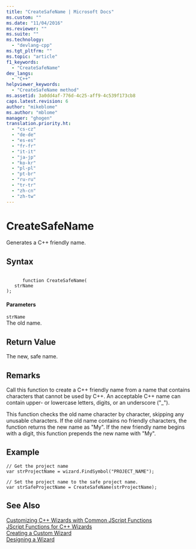 ```yaml
---
title: "CreateSafeName | Microsoft Docs"
ms.custom: ""
ms.date: "11/04/2016"
ms.reviewer: ""
ms.suite: ""
ms.technology: 
  - "devlang-cpp"
ms.tgt_pltfrm: ""
ms.topic: "article"
f1_keywords: 
  - "CreateSafeName"
dev_langs: 
  - "C++"
helpviewer_keywords: 
  - "CreateSafeName method"
ms.assetid: 3a0dd4af-776d-4c25-aff9-4c539f173cb8
caps.latest.revision: 6
author: "mikeblome"
ms.author: "mblome"
manager: "ghogen"
translation.priority.ht: 
  - "cs-cz"
  - "de-de"
  - "es-es"
  - "fr-fr"
  - "it-it"
  - "ja-jp"
  - "ko-kr"
  - "pl-pl"
  - "pt-br"
  - "ru-ru"
  - "tr-tr"
  - "zh-cn"
  - "zh-tw"
---
```

# CreateSafeName
Generates a C++ friendly name.  
  
## Syntax  
  
```  
  
      function CreateSafeName(   
   strName    
);  
```  
  
#### Parameters  
 `strName`  
 The old name.  
  
## Return Value  
 The new, safe name.  
  
## Remarks  
 Call this function to create a C++ friendly name from a name that contains characters that cannot be used by C++. An acceptable C++ name can contain upper- or lowercase letters, digits, or an underscore ("_").  
  
 This function checks the old name character by character, skipping any unusable characters. If the old name contains no friendly characters, the function returns the new name as "My". If the new friendly name begins with a digit, this function prepends the new name with "My".  
  
## Example  
  
```  
// Get the project name  
var strProjectName = wizard.FindSymbol("PROJECT_NAME");  
  
// Set the project name to the safe project name.   
var strSafeProjectName = CreateSafeName(strProjectName);  
```  
  
## See Also  
 [Customizing C++ Wizards with Common JScript Functions](../ide/customizing-cpp-wizards-with-common-jscript-functions.md)   
 [JScript Functions for C++ Wizards](../ide/jscript-functions-for-cpp-wizards.md)   
 [Creating a Custom Wizard](../ide/creating-a-custom-wizard.md)   
 [Designing a Wizard](../ide/designing-a-wizard.md)